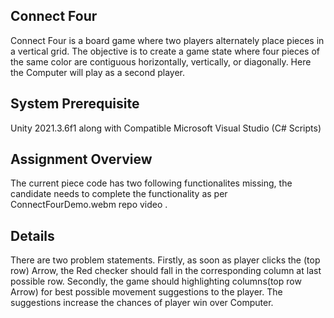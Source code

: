 Connect Four
-----------
Connect Four is a board game where two players alternately place pieces in a vertical grid. The objective is to create a game state where four pieces of the same color are contiguous horizontally, vertically, or diagonally. Here the Computer will play as a second player.

System Prerequisite
-------------------
Unity 2021.3.6f1 along with Compatible Microsoft Visual Studio (C# Scripts)


Assignment Overview
-------------------
The current piece code has two following functionalites missing, the candidate needs to complete the functionality as per ConnectFourDemo.webm repo video .

Details
-------
There are two problem statements. Firstly, as soon as player clicks the (top row) Arrow, the Red checker should fall in the corresponding column at last possible row.
Secondly, the game should highlighting columns(top row Arrow) for best possible movement suggestions to the player. The suggestions increase the chances of player win over Computer.
